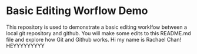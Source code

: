# Basic Editing Worflow Demo
This repository is used to demonstrate a basic editing worklfow between a local git repository and github.  You will make some edits to this README.md file and explore how Git and Github works. Hi my name is Rachael Chan! HEYYYYYYYYY
